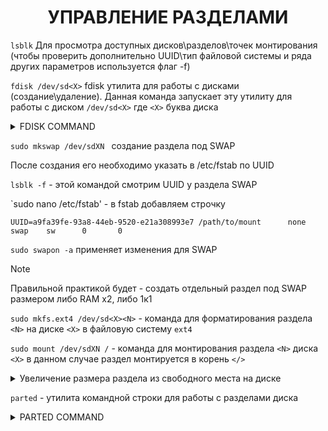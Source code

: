 <div align="center">

# УПРАВЛЕНИЕ РАЗДЕЛАМИ

</div>
  
`lsblk` Для просмотра доступных дисков\разделов\точек монтирования (чтобы проверить дополнительно UUID\тип файловой системы и ряда других параметров используется флаг -f)

`fdisk /dev/sd<X>` fdisk утилита для работы с дисками (создание\удаление). Данная команда запускает эту утилиту для работы с диском `/dev/sd<X>` где `<X>` буква диска

<details>
  <summary>FDISK COMMAND</summary>

- l: Выводит список всех дисков и их разделов.
- p: Показать таблицу разделов для выбранного диска.
- m: Показать справку для утилиты fdisk.
- u: Показывает размеры разделов в секторах, а не в байтах.
- s: Выводит размер выбранного раздела в килобайтах.
- n: Создает новый раздел.
- t: Изменяет тип выбранного раздела.
- d: Удаляет выбранный раздел.
- v: Выводит подробную информацию о диске и разделах.
- h: Выводит справку о доступных ключах командной строки.
- w: Сохранить изменения и выйти из утилиты fdisk.
- q: Выйти из утилиты fdisk без сохранения изменений.

</details>

`sudo mkswap /dev/sdXN ` создание раздела под SWAP

После создания его необходимо указать в /etc/fstab по UUID

`lsblk -f` - этой командой смотрим UUID у раздела SWAP

`sudo nano /etc/fstab' - в fstab добавляем строчку

`UUID=a9fa39fe-93a8-44eb-9520-e21a308993e7 /path/to/mount      none    swap    sw      0       0`

`sudo swapon -a` применяет изменения для SWAP



> [!NOTE]
> Правильной практикой будет - создать отдельный раздел под SWAP размером либо RAM x2, либо 1к1
> 

`sudo mkfs.ext4 /dev/sd<X><N>` - команда для форматирования раздела `<N>` на диске `<X>` в файловую систему `ext4`

`sudo mount /dev/sdXN /` - команда для монтирования раздела `<N>` диска `<X>` в данном случае раздел монтируется в корень `</>`

<details>
  <summary>Увеличение размера раздела из свободного места на диске</summary>

1. `echo 1 > /sys/block/<disk>/device/rescan`  пересканирования SCSI-устройства `/dev/<disk>` (Такая команда может быть полезной, если, например, вы только что изменили размер диска виртуальной машины или добавили новое физическое SCSI-устройство, и хотите, чтобы система увидела
   изменения без необходимости перезагружать сервер)

```
sudo sh -c 'echo 1 > /sys/block/<disk>/device/rescan'
```

3. `sudo growpart /deb/<disk> <disk_part>` Увеличивает раздел `<disk_parted>` на свободное место диска `/deb/<disk>`
4. `sudo resize2fs /dev/<disk_part>` Изменяет размер файловой системы раздела на доступное неразмеченное место

</details>

`parted` - утилита командной строки для работы с разделами диска

<details>
  <summary>PARTED COMMAND</summary>

- mklabel / mkl - создать новую таблицу разделов на диске.
- mkpart / mkp - создать новый раздел на диске.
- rm - удалить указанный раздел.
- resizepart / rsp - изменить размер указанного раздела.
- print / p - вывести информацию о разделах на диске.
- set - установить значение для флага раздела.
- help / h - вывести справку по командам parted.
- quit / q - выйти из утилиты parted.

</details>
